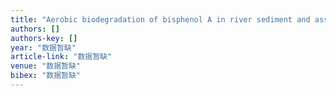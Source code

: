 ```yaml
---
title: "Aerobic biodegradation of bisphenol A in river sediment and associated bacterial community change"
authors: []
authors-key: []
year: "数据暂缺"
article-link: "数据暂缺"
venue: "数据暂缺"
bibex: "数据暂缺"
---
```

